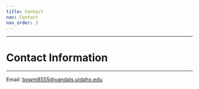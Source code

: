 ```yaml
---
title: Contact
nav: Contact
nav_order: 3
---
```

------------------
# Contact Information
------------------
Email: bowm8555@vandals.uidaho.edu
